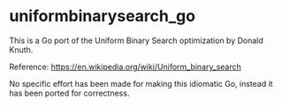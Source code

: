 # uniformbinarysearch_go

This is a Go port of the Uniform Binary Search optimization by Donald Knuth.

Reference: https://en.wikipedia.org/wiki/Uniform_binary_search

No specific effort has been made for making this idiomatic Go, instead it has been ported for correctness.

